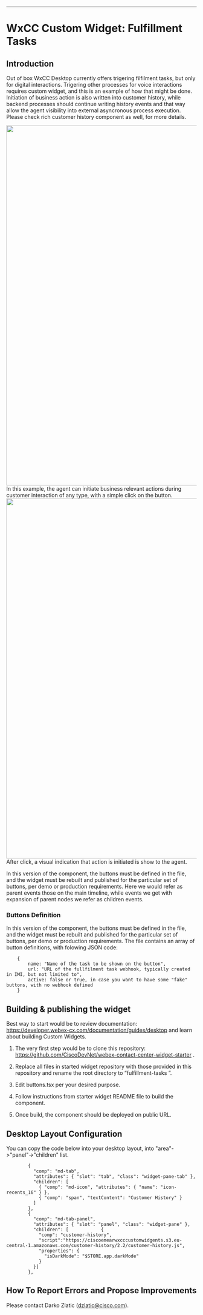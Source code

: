 
---
# WxCC Custom Widget: Fulfillment Tasks


## Introduction

Out of box WxCC Desktop currently offers trigering filfilment tasks, but only for digital interactions. Trigering other processes for voice interactions requires custom widget, and this is an example of how that might be done. Initiation of business action is also written into customer history, while backend processes should continue writing history events and that way allow the agent visibility into external asyncronous process execution. Please check rich customer history component as well, for more details.

<img src="./README-resources/WidgetScreenshoot.png" width="950"  />
In this example, the agent can initiate business relevant actions during customer interaction of any type, with a simple click on the button.

<img src="./README-resources/WidgetScreenshoot.png" width="950"  />
After click, a visual indication that action is initiated is show to the agent.

In this version of the component, the buttons must be defined in the file, and the widget must be rebuilt and published for the particular set of buttons, per demo or production requirements. Here we would refer as parent events those on the main timeline, while events we get with expansion of parent nodes we refer as children events.

### Buttons Definition

In this version of the component, the buttons must be defined in the file, and the widget must be rebuilt and published for the particular set of buttons, per demo or production requirements. The file contains an array of button definitions, with folowing JSON code:

```
    {
        name: "Name of the task to be shown on the button", 
        url: "URL of the fullfilment task webhook, typically created in IMI, but not limited to",
        active: false or true, in case you want to have some "fake" buttons, with no webhook defined
    }
```

## Building & publishing the widget

Best way to start would be to review documentation: https://developer.webex-cx.com/documentation/guides/desktop and learn about building Custom Widgets.

1. The very first step would be to clone this repository: https://github.com/CiscoDevNet/webex-contact-center-widget-starter .

2. Replace all files in started widget repository with those provided in this repository and rename the root directory to “fulfillment-tasks
”.

3. Edit buttons.tsx per your desired purpose.

4. Follow instructions from starter widget README file to build the component.

5. Once build, the component should be deployed on public URL.


## Desktop Layout Configuration 

You can copy the code below into your desktop layout, into "area"->"panel"->"children" list.

```
        {
          "comp": "md-tab",
          "attributes": { "slot": "tab", "class": "widget-pane-tab" },
          "children": [
            { "comp": "md-icon", "attributes": { "name": "icon-recents_16" } },
            { "comp": "span", "textContent": "Customer History" }
          ]
        },
        {
          "comp": "md-tab-panel",
          "attributes": { "slot": "panel", "class": "widget-pane" },
          "children": [            {
            "comp": "customer-history",
            "script":"https://ciscoemearwxcccustomwidgents.s3.eu-central-1.amazonaws.com/customer-history/2.2/customer-history.js",
            "properties": {
              "isDarkMode": "$STORE.app.darkMode"
            }
          }]
        }, 
```


## How To Report Errors and Propose Improvements

Please contact Darko Zlatic (dzlatic@cisco.com).

